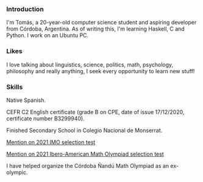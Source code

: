 ### Introduction
I'm Tomás, a 20-year-old computer science student and aspiring developer from Córdoba, Argentina. As of writing this, I'm learning Haskell, C and Python. I work on an Ubuntu PC.

### Likes
I love talking about linguistics, science, politics, math, psychology, philosophy and really anything, I seek every opportunity to learn new stuff!

### Skills
Native Spanish.

CEFR C2 English certificate (grade B on CPE, date of issue 17/12/2020, certificate number B3299940).

Finished Secondary School in Colegio Nacional de Monserrat.

[Mention on 2021 IMO selection test](https://www.oma.org.ar/internacional/resultados-imo62sel.html)

[Mention on 2021 Ibero-American Math Olympiad selection test](https://www.oma.org.ar/internacional/resultados-ibe36sel.html)

I have helped organize the Córdoba Ñandú Math Olympiad as an ex-olympic.
